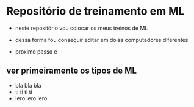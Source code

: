# Repositório de treinamento em ML

- neste repositório vou colocar os meus treinos de ML

- dessa forma fou conseguir editar em doisa computadores diferentes

- proximo passo é 
## ver primeiramente os tipos de ML
- bla bla bla
- ti ti ti ti 
- lero lero lero
